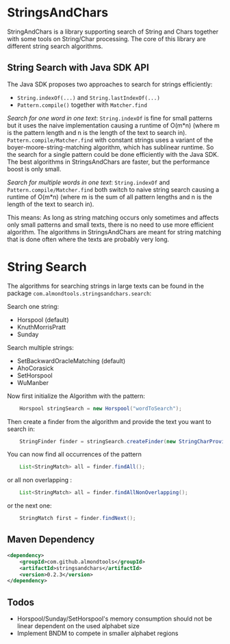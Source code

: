 StringsAndChars
===============
StringAndChars is a library supporting search of String and Chars together with some tools on String/Char processing. The core of this library are different string search algorithms.

String Search with Java SDK API
-------------------------------
The Java SDK proposes two approaches to search for strings efficiently:

* `String.indexOf(...)` and `String.lastIndexOf(...)`
* `Pattern.compile()` together with `Matcher.find`

*Search for one word in one text*: `String.indexOf` is fine for small patterns but it uses the naive implementation causing a runtime of O(m*n) (where m is the pattern length and n is the length of the text to search in). `Pattern.compile/Matcher.find` with constant strings uses a variant of the boyer-moore-string-matching algorithm, which has sublinear runtime. So the search for a single pattern could be done efficiently with the Java SDK. The best algorithms in StringsAndChars are faster, but the performance boost is only small.

*Search for multiple words in one text*: `String.indexOf` and `Pattern.compile/Matcher.find` both switch to naive string search causing a runtime of O(m*n) (where m is the sum of all pattern lengths and n is the length of the text to search in).

This means: As long as string matching occurs only sometimes and affects only small patterns and small texts,  there is no need to use more efficient algorithm. The algorithms in StringsAndChars are meant for string matching that is done often where the texts are probably very long.
       

String Search
=============
The algorithms for searching strings in large texts can be found in the package `com.almondtools.stringsandchars.search`:

Search one string:
 - Horspool (default)
 - KnuthMorrisPratt
 - Sunday

Search multiple strings:
 - SetBackwardOracleMatching (default)
 - AhoCorasick
 - SetHorspool
 - WuManber

Now first initialize the Algorithm with the pattern:

```Java
	Horspool stringSearch = new Horspool("wordToSearch");
```

Then create a finder from the algorithm and provide the text you want to search in:

```Java
	StringFinder finder = stringSearch.createFinder(new StringCharProvider("text with wordToSearch in it", 0));
```

You can now find all occurrences of the pattern

```Java
	List<StringMatch> all = finder.findAll();
```

or all non overlapping :

```Java
	List<StringMatch> all = finder.findAllNonOverlapping();
```

or the next one:

```Java
	StringMatch first = finder.findNext();
```

Maven Dependency
----------------

```xml
<dependency>
	<groupId>com.github.almondtools</groupId>
	<artifactId>stringsandchars</artifactId>
	<version>0.2.3</version>
</dependency>
```

Todos
-----
- Horspool/Sunday/SetHorspool's memory consumption should not be linear dependent on the used alphabet size
- Implement BNDM to compete in smaller alphabet regions
